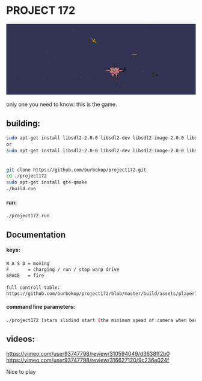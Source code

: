 

# PROJECT 172


![alt text](https://github.com/burbokop/project172/blob/master/rewiev.png)


only one you need to know: this is the game.

## building:
```bash
sudo apt-get install libsdl2-2.0.0 libsdl2-dev libsdl2-image-2.0.0 libsdl2-image-dev libsdl2-ttf-2.0.0 libsdl2-ttf-dev libsdl2-mixer-2.0.0 libsdl2-mixer-dev
or
sudo apt-get install libsdl2-2.0-0 libsdl2-dev libsdl2-image-2.0-0 libsdl2-image-dev libsdl2-ttf-2.0-0 libsdl2-ttf-dev libsdl2-mixer-2.0-0 libsdl2-mixer-dev


git clone https://github.com/burbokop/project172.git
cd ./project172
sudo apt-get install qt4-qmake
./build.run

```


#### run:
```bash
./project172.run
```


## Documentation

#### keys:
```
W A S D = moving
F       = charging / run / stop warp drive
SPACE   = fire

full controll table: https://github.com/burbokop/project172/blob/master/build/assets/player1.json

```

#### command line parameters:
```bash
./project172 [stars slidind start (the minimum spead of camera when background unables special effect) default = 12 pixel/tick]
```

## videos:
https://vimeo.com/user93747798/review/310594049/d3638ff2b0
https://vimeo.com/user93747798/review/316627120/9c236e024f


Nice to play
